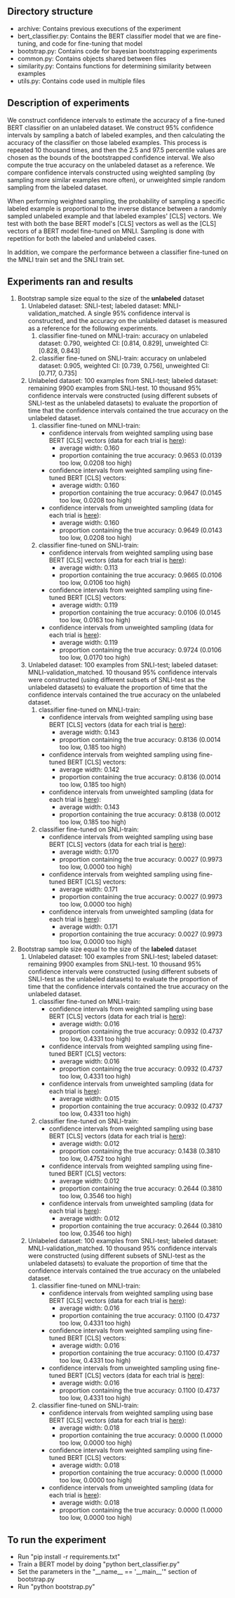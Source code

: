 ## Directory structure
- archive: Contains previous executions of the experiment
- bert_classifier.py: Contains the BERT classifier model that we are fine-tuning, and code for fine-tuning that model
- bootstrap.py: Contains code for bayesian bootstrapping experiments
- common.py: Contains objects shared between files
- similarity.py: Contains functions for determining similarity between examples
- utils.py: Contains code used in multiple files

## Description of experiments
We construct confidence intervals to estimate the accuracy of a fine-tuned BERT classifier on an unlabeled dataset. We construct 95% confidence intervals by sampling a batch of labeled examples, and then calculating the accuracy of the classifier on those labeled examples. This process is repeated 10 thousand times, and then the 2.5 and 97.5 percentile values are chosen as the bounds of the bootstrapped confidence interval. We also compute the true accuracy on the unlabeled dataset as a reference. We compare confidence intervals constructed using weighted sampling (by sampling more similar examples more often), or unweighted simple random sampling from the labeled dataset.

When performing weighted sampling, the probability of sampling a specific labeled example is proportional to the inverse distance between a randomly sampled unlabeled example and that labeled examples' [CLS] vectors. We test with both the base BERT model's [CLS] vectors as well as the [CLS] vectors of a BERT model fine-tuned on MNLI. Sampling is done with repetition for both the labeled and unlabeled cases.

In addition, we compare the performance between a classifier fine-tuned on the MNLI train set and the SNLI train set.

## Experiments ran and results
1) Bootstrap sample size equal to the size of the __unlabeled__ dataset
    1) Unlabeled dataset: SNLI-test; labeled dataset: MNLI-validation_matched. A single 95% confidence interval is constructed, and the accuracy on the unlabeled dataset is measured as a reference for the following experiments.
        1) classifier fine-tuned on MNLI-train: accuracy on unlabeled dataset: 0.790, weighted CI: [0.814, 0.829], unweighted CI: [0.828, 0.843]
        2) classifier fine-tuned on SNLI-train: accuracy on unlabeled dataset: 0.905, weighted CI: [0.739, 0.756], unweighted CI: [0.717, 0.735]
    2) Unlabeled dataset: 100 examples from SNLI-test; labeled dataset: remaining 9900 examples from SNLI-test. 10 thousand 95% confidence intervals were constructed (using different subsets of SNLI-test as the unlabeled datasets) to evaluate the proportion of time that the confidence intervals contained the true accuracy on the unlabeled dataset.
        1) classifier fine-tuned on MNLI-train:
            * confidence intervals from weighted sampling using base BERT [CLS] vectors (data for each trial is [here](archive/2023-02-05%20size%3Dunlabeled%3B%2010k%20bootstrap%20iters%3B%20mnli-finetuned/results_snli-snli.csv)):
                * average width: 0.160
                * proportion containing the true accuracy: 0.9653 (0.0139 too low, 0.0208 too high)
            * confidence intervals from weighted sampling using fine-tuned BERT [CLS] vectors:
                * average width: 0.160
                * proportion containing the true accuracy: 0.9647 (0.0145 too low, 0.0208 too high)
            * confidence intervals from unweighted sampling (data for each trial is [here](archive/2023-02-05%20size%3Dunlabeled%3B%2010k%20bootstrap%20iters%3B%20mnli-finetuned/results_snli-snli.csv)):
                * average width: 0.160
                * proportion containing the true accuracy: 0.9649 (0.0143 too low, 0.0208 too high)
        2) classifier fine-tuned on SNLI-train:
            * confidence intervals from weighted sampling using base BERT [CLS] vectors (data for each trial is [here](archive/2023-02-05%20size%3Dunlabeled%3B%2010k%20bootstrap%20iters%3B%20snli-finetuned/results_snli-snli.csv)):
                * average width: 0.113
                * proportion containing the true accuracy: 0.9665 (0.0106 too low, 0.0106 too high)
            * confidence intervals from weighted sampling using fine-tuned BERT [CLS] vectors:
                * average width: 0.119
                * proportion containing the true accuracy: 0.0106 (0.0145 too low, 0.0163 too high)
            * confidence intervals from unweighted sampling (data for each trial is [here](archive/2023-02-05%20size%3Dunlabeled%3B%2010k%20bootstrap%20iters%3B%20snli-finetuned/results_snli-snli.csv)):
                * average width: 0.119
                * proportion containing the true accuracy: 0.9724 (0.0106 too low, 0.0170 too high)
    3) Unlabeled dataset: 100 examples from SNLI-test; labeled dataset: MNLI-validation_matched. 10 thousand 95% confidence intervals were constructed (using different subsets of SNLI-test as the unlabeled datasets) to evaluate the proportion of time that the confidence intervals contained the true accuracy on the unlabeled dataset.
        1) classifier fine-tuned on MNLI-train:
            * confidence intervals from weighted sampling using base BERT [CLS] vectors (data for each trial is [here](archive/2023-02-05%20size%3Dunlabeled%3B%2010k%20bootstrap%20iters%3B%20mnli-finetuned/results_mnli-snli.csv)):
                * average width: 0.143
                * proportion containing the true accuracy: 0.8136 (0.0014 too low, 0.185 too high)
            * confidence intervals from weighted sampling using fine-tuned BERT [CLS] vectors:
                * average width: 0.142
                * proportion containing the true accuracy: 0.8136 (0.0014 too low, 0.185 too high)
            * confidence intervals from unweighted sampling (data for each trial is [here](archive/2023-02-05%20size%3Dunlabeled%3B%2010k%20bootstrap%20iters%3B%20mnli-finetuned/results_mnli-snli.csv)):
                * average width: 0.143
                * proportion containing the true accuracy: 0.8138 (0.0012 too low, 0.185 too high)
        2) classifier fine-tuned on SNLI-train:
            * confidence intervals from weighted sampling using base BERT [CLS] vectors (data for each trial is [here](archive/2023-02-05%20size%3Dunlabeled%3B%2010k%20bootstrap%20iters%3B%20snli-finetuned/results_mnli-snli.csv)):
                * average width: 0.170
                * proportion containing the true accuracy: 0.0027 (0.9973 too low, 0.0000 too high)
            * confidence intervals from weighted sampling using fine-tuned BERT [CLS] vectors:
                * average width: 0.171
                * proportion containing the true accuracy: 0.0027 (0.9973 too low, 0.0000 too high)
            * confidence intervals from unweighted sampling (data for each trial is [here](archive/2023-02-05%20size%3Dunlabeled%3B%2010k%20bootstrap%20iters%3B%20snli-finetuned/results_mnli-snli.csv)):
                * average width: 0.171
                * proportion containing the true accuracy: 0.0027 (0.9973 too low, 0.0000 too high)
2) Bootstrap sample size equal to the size of the __labeled__ dataset
    1) Unlabeled dataset: 100 examples from SNLI-test; labeled dataset: remaining 9900 examples from SNLI-test. 10 thousand 95% confidence intervals were constructed (using different subsets of SNLI-test as the unlabeled datasets) to evaluate the proportion of time that the confidence intervals contained the true accuracy on the unlabeled dataset.
        1) classifier fine-tuned on MNLI-train:
            * confidence intervals from weighted sampling using base BERT [CLS] vectors (data for each trial is [here](archive/2023-02-05%20size%3Dlabeled%3B%2010k%20bootstrap%20iters%3B%20mnli-finetuned/results_snli-snli.csv)):
                * average width: 0.016
                * proportion containing the true accuracy: 0.0932 (0.4737 too low, 0.4331 too high)
            * confidence intervals from weighted sampling using fine-tuned BERT [CLS] vectors:
                * average width: 0.016
                * proportion containing the true accuracy: 0.0932 (0.4737 too low, 0.4331 too high)
            * confidence intervals from unweighted sampling (data for each trial is [here](archive/2023-02-05%20size%3Dlabeled%3B%2010k%20bootstrap%20iters%3B%20mnli-finetuned/results_snli-snli.csv)):
                * average width: 0.015
                * proportion containing the true accuracy: 0.0932 (0.4737 too low, 0.4331 too high)
        2) classifier fine-tuned on SNLI-train:
            * confidence intervals from weighted sampling using base BERT [CLS] vectors (data for each trial is [here](archive/2023-02-05%20size%3Dlabeled%3B%2010k%20bootstrap%20iters%3B%20snli-finetuned/results_snli-snli.csv)):
                * average width: 0.012
                * proportion containing the true accuracy: 0.1438 (0.3810 too low, 0.4752 too high)
            * confidence intervals from weighted sampling using fine-tuned BERT [CLS] vectors:
                * average width: 0.012
                * proportion containing the true accuracy: 0.2644 (0.3810 too low, 0.3546 too high)
            * confidence intervals from unweighted sampling (data for each trial is [here](archive/2023-02-05%20size%3Dlabeled%3B%2010k%20bootstrap%20iters%3B%20snli-finetuned/results_snli-snli.csv)):
                * average width: 0.012
                * proportion containing the true accuracy: 0.2644 (0.3810 too low, 0.3546 too high)
    2) Unlabeled dataset: 100 examples from SNLI-test; labeled dataset: MNLI-validation_matched. 10 thousand 95% confidence intervals were constructed (using different subsets of SNLI-test as the unlabeled datasets) to evaluate the proportion of time that the confidence intervals contained the true accuracy on the unlabeled dataset.
        1) classifier fine-tuned on MNLI-train:
            * confidence intervals from weighted sampling using base BERT [CLS] vectors (data for each trial is [here](archive/2023-02-05%20size%3Dlabeled%3B%2010k%20bootstrap%20iters%3B%20mnli-finetuned/results_mnli-snli.csv)):
                * average width: 0.016
                * proportion containing the true accuracy: 0.1100 (0.4737 too low, 0.4331 too high)
            * confidence intervals from weighted sampling using fine-tuned BERT [CLS] vectors:
                * average width: 0.016
                * proportion containing the true accuracy: 0.1100 (0.4737 too low, 0.4331 too high)
            * confidence intervals from unweighted sampling using fine-tuned BERT [CLS] vectors (data for each trial is [here](archive/2023-02-05%20size%3Dlabeled%3B%2010k%20bootstrap%20iters%3B%20mnli-finetuned/results_mnli-snli.csv)):
                * average width: 0.016
                * proportion containing the true accuracy: 0.1100 (0.4737 too low, 0.4331 too high)
        2) classifier fine-tuned on SNLI-train:
            * confidence intervals from weighted sampling using base BERT [CLS] vectors (data for each trial is [here](archive/2023-02-05%20size%3nlabeled%3B%2010k%20bootstrap%20iters%3B%20snli-finetuned/results_mnli-snli.csv)):
                * average width: 0.018
                * proportion containing the true accuracy: 0.0000 (1.0000 too low, 0.0000 too high)
            * confidence intervals from weighted sampling using fine-tuned BERT [CLS] vectors:
                * average width: 0.018
                * proportion containing the true accuracy: 0.0000 (1.0000 too low, 0.0000 too high)
            * confidence intervals from unweighted sampling (data for each trial is [here](archive/2023-02-05%20size%3nlabeled%3B%2010k%20bootstrap%20iters%3B%20snli-finetuned/results_mnli-snli.csv)):
                * average width: 0.018
                * proportion containing the true accuracy: 0.0000 (1.0000 too low, 0.0000 too high)


## To run the experiment
- Run "pip install -r requirements.txt"
- Train a BERT model by doing "python bert_classifier.py"
- Set the parameters in the "\_\_name\_\_ == '\_\_main\_\_'" section of bootstrap.py
- Run "python bootstrap.py"
